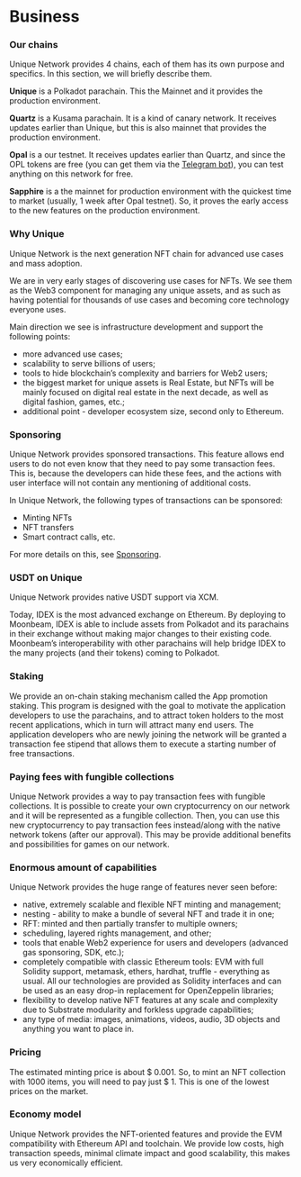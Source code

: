 # Business

### Our chains

Unique Network provides 4 chains, each of them has its own purpose and specifics. In this section, we will briefly describe them.

**Unique** is a Polkadot parachain. This the Mainnet and it provides the production environment.

**Quartz** is a Kusama parachain. It is a kind of canary network. It receives updates earlier than Unique, but this is also mainnet that provides the production environment.

**Opal** is a our testnet. It receives updates earlier than Quartz, and since the OPL tokens are free (you can get them via the [Telegram bot](https://t.me/unique2faucet_opal_bot "Telegram bot")), you can test anything on this network for free.

**Sapphire** is a the mainnet for production environment with the quickest time to market (usually, 1 week after Opal testnet). So, it proves the early access to the new features on the production environment.

### Why Unique

Unique Network is the next generation NFT chain for advanced use cases and mass adoption.

We are in very early stages of discovering use cases for NFTs. We see them as the Web3 component for managing any unique assets, and as such as having potential for thousands of use cases and becoming core technology everyone uses. 

Main direction we see is infrastructure development and support the following points:

- more advanced use cases;
- scalability to serve billions of users;
- tools to hide blockchain’s complexity and barriers for Web2 users;
- the biggest market for unique assets is Real Estate, but NFTs will be mainly focused on digital real estate in the next decade, as well as digital fashion, games, etc.;
- additional point - developer ecosystem size, second only to Ethereum.

### Sponsoring

Unique Network provides sponsored transactions. This feature allows end users to do not even know that they need to pay some transaction fees. This is, because the developers can hide these fees, and the actions with user interface will not contain any mentioning of additional costs.

In Unique Network, the following types of transactions can be sponsored:

- Minting NFTs
- NFT transfers
- Smart contract calls, etc.

For more details on this, see [Sponsoring](../concepts/network-features/sponsoring.md).

### USDT on Unique

Unique Network provides native USDT support via XCM.

Today, IDEX is the most advanced exchange on Ethereum. By deploying to Moonbeam, IDEX is able to include assets from Polkadot and its parachains in their exchange without making major changes to their existing code. Moonbeam’s interoperability with other parachains will help bridge IDEX to the many projects (and their tokens) coming to Polkadot.

### Staking

We provide an on-chain staking mechanism called the App promotion staking. This program is designed with the goal to motivate the application developers to use the parachains, and to attract token holders to the most recent applications, which in turn will attract many end users. The application developers who are newly joining the network will be granted a transaction fee stipend that allows them to execute a starting number of free transactions.

### Paying fees with fungible collections

Unique Network provides a way to pay transaction fees with fungible collections. It is possible to create your own cryptocurrency on our network and it will be represented as a fungible collection. Then, you can use this new cryptocurrency to pay transaction fees instead/along with the native network tokens (after our approval). This may be provide additional benefits and possibilities for games on our network.

### Enormous amount of capabilities

Unique Network provides the huge range of features never seen before:
- native, extremely scalable and flexible NFT minting and management;
- nesting - ability to make a bundle of several NFT and trade it in one;
- RFT: minted and then partially transfer to multiple owners;
- scheduling, layered  rights management, and other;
- tools that enable Web2 experience for users and developers (advanced gas sponsoring, SDK, etc.);
- completely compatible with classic Ethereum tools: EVM with full Solidity support, metamask, ethers, hardhat, truffle - everything as usual. All our technologies are provided as Solidity interfaces and can be used as an easy drop-in replacement for OpenZeppelin libraries;
- flexibility to develop native NFT features at any scale and complexity due to Substrate modularity and forkless upgrade capabilities;
- any type of media: images, animations, videos, audio, 3D objects and anything you want to place in.

### Pricing

The estimated minting price is about $ 0.001. So, to mint an NFT collection with 1000 items, you will need to pay just $ 1. This is one of the lowest prices on the market.

### Economy model

Unique Network provides the NFT-oriented features and provide the EVM compatibility with Ethereum API and toolchain.
We provide low costs, high transaction speeds, minimal climate impact and good scalability, this makes us very economically efficient.